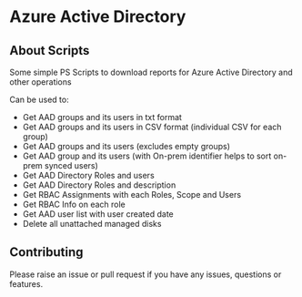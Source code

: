 # Azure Active Directory

## About Scripts


Some simple PS Scripts to download reports for Azure Active Directory and other operations

Can be used to:

- Get AAD groups and its users in txt format 
- Get AAD groups and its users in CSV format (individual CSV for each group)
- Get AAD groups and its users (excludes empty groups)
- Get AAD group and its users (with On-prem identifier helps to sort on-prem synced users)
- Get AAD Directory Roles and users 
- Get AAD Directory Roles and description
- Get RBAC Assignments with each Roles, Scope and Users
- Get RBAC Info on each role
- Get AAD user list with user created date
- Delete all unattached managed disks

## Contributing

Please raise an issue or pull request if you have any issues, questions or features.
